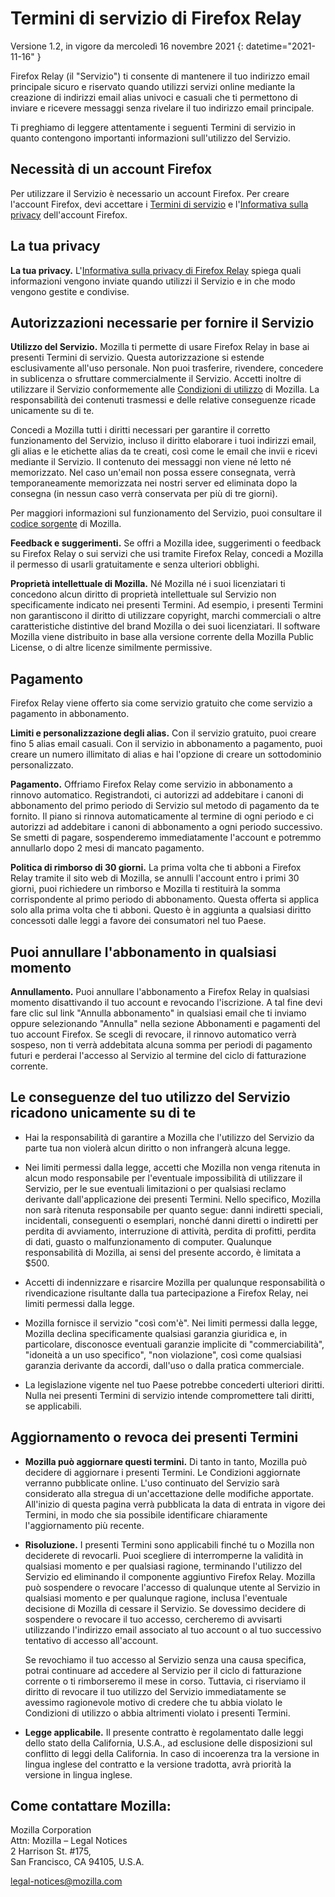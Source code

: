 # Termini di servizio di Firefox Relay

Versione 1.2, in vigore da mercoledì 16 novembre 2021
{: datetime="2021-11-16" }

Firefox Relay (il "Servizio") ti consente di mantenere il tuo indirizzo email principale sicuro e riservato quando utilizzi servizi online mediante la creazione di indirizzi email alias univoci e casuali che ti permettono di inviare e ricevere messaggi senza rivelare il tuo indirizzo email principale.

Ti preghiamo di leggere attentamente i seguenti Termini di servizio in quanto contengono importanti informazioni sull'utilizzo del Servizio.

## Necessità di un account Firefox

Per utilizzare il Servizio è necessario un account Firefox. Per creare l'account Firefox, devi accettare i [Termini di servizio](https://www.mozilla.org/about/legal/terms/services/) e l'[Informativa sulla privacy](https://www.mozilla.org/privacy/firefox/) dell'account Firefox.

## La tua privacy

__La tua privacy.__ L'[Informativa sulla privacy di Firefox Relay](https://www.mozilla.org/privacy/firefox-relay/) spiega quali informazioni vengono inviate quando utilizzi il Servizio e in che modo vengono gestite e condivise.

## Autorizzazioni necessarie per fornire il Servizio

__Utilizzo del Servizio.__ Mozilla ti permette di usare Firefox Relay in base ai presenti Termini di servizio. Questa autorizzazione si estende esclusivamente all'uso personale. Non puoi trasferire, rivendere, concedere in sublicenza o sfruttare commercialmente il Servizio. Accetti inoltre di utilizzare il Servizio conformemente alle [Condizioni di utilizzo](https://www.mozilla.org/about/legal/acceptable-use/) di Mozilla. La responsabilità dei contenuti trasmessi e delle relative conseguenze ricade unicamente su di te.

Concedi a Mozilla tutti i diritti necessari per garantire il corretto funzionamento del Servizio, incluso il diritto elaborare i tuoi indirizzi email, gli alias e le etichette alias da te creati, così come le email che invii e ricevi mediante il Servizio. Il contenuto dei messaggi non viene né letto né memorizzato. Nel caso un'email non possa essere consegnata, verrà temporaneamente memorizzata nei nostri server ed eliminata dopo la consegna (in nessun caso verrà conservata per più di tre giorni).

Per maggiori informazioni sul funzionamento del Servizio, puoi consultare il [codice sorgente](https://github.com/mozilla/fx-private-relay) di Mozilla.

__Feedback e suggerimenti.__ Se offri a Mozilla idee, suggerimenti o feedback su Firefox Relay o sui servizi che usi tramite Firefox Relay, concedi a Mozilla il permesso di usarli gratuitamente e senza ulteriori obblighi.

__Proprietà intellettuale di Mozilla.__ Né Mozilla né i suoi licenziatari ti concedono alcun diritto di proprietà intellettuale sul Servizio non specificamente indicato nei presenti Termini. Ad esempio, i presenti Termini non garantiscono il diritto di utilizzare copyright, marchi commerciali o altre caratteristiche distintive del brand Mozilla o dei suoi licenziatari. Il software Mozilla viene distribuito in base alla versione corrente della Mozilla Public License, o di altre licenze similmente permissive.

## Pagamento

Firefox Relay viene offerto sia come servizio gratuito che come servizio a pagamento in abbonamento.

__Limiti e personalizzazione degli alias.__ Con il servizio gratuito, puoi creare fino 5 alias email casuali. Con il servizio in abbonamento a pagamento, puoi creare un numero illimitato di alias e hai l'opzione di creare un sottodominio personalizzato.

__Pagamento.__ Offriamo Firefox Relay come servizio in abbonamento a rinnovo automatico. Registrandoti, ci autorizzi ad addebitare i canoni di abbonamento del primo periodo di Servizio sul metodo di pagamento da te fornito. Il piano si rinnova automaticamente al termine di ogni periodo e ci autorizzi ad addebitare i canoni di abbonamento a ogni periodo successivo. Se smetti di pagare, sospenderemo immediatamente l'account e potremmo annullarlo dopo 2 mesi di mancato pagamento.

__Politica di rimborso di 30 giorni.__ La prima volta che ti abboni a Firefox Relay tramite il sito web di Mozilla, se annulli l'account entro i primi 30 giorni, puoi richiedere un rimborso e Mozilla ti restituirà la somma corrispondente al primo periodo di abbonamento. Questa offerta si applica solo alla prima volta che ti abboni. Questo è in aggiunta a qualsiasi diritto concessoti dalle leggi a favore dei consumatori nel tuo Paese.

## Puoi annullare l'abbonamento in qualsiasi momento

__Annullamento.__ Puoi annullare l'abbonamento a Firefox Relay in qualsiasi momento disattivando il tuo account e revocando l'iscrizione. A tal fine devi fare clic sul link "Annulla abbonamento" in qualsiasi email che ti inviamo oppure selezionando "Annulla" nella sezione Abbonamenti e pagamenti del tuo account Firefox. Se scegli di revocare, il rinnovo automatico verrà sospeso, non ti verrà addebitata alcuna somma per periodi di pagamento futuri e perderai l'accesso al Servizio al termine del ciclo di fatturazione corrente.

## Le conseguenze del tuo utilizzo del Servizio ricadono unicamente su di te

* Hai la responsabilità di garantire a Mozilla che l'utilizzo del Servizio da parte tua non violerà alcun diritto o non infrangerà alcuna legge.

* Nei limiti permessi dalla legge, accetti che Mozilla non venga ritenuta in alcun modo responsabile per l'eventuale impossibilità di utilizzare il Servizio, per le sue eventuali limitazioni o per qualsiasi reclamo derivante dall'applicazione dei presenti Termini. Nello specifico, Mozilla non sarà ritenuta responsabile per quanto segue: danni indiretti speciali, incidentali, conseguenti o esemplari, nonché danni diretti o indiretti per perdita di avviamento, interruzione di attività, perdita di profitti, perdita di dati, guasto o malfunzionamento di computer. Qualunque responsabilità di Mozilla, ai sensi del presente accordo, è limitata a $500.

* Accetti di indennizzare e risarcire Mozilla per qualunque responsabilità o rivendicazione risultante dalla tua partecipazione a Firefox Relay, nei limiti permessi dalla legge.

* Mozilla fornisce il servizio "così com'è". Nei limiti permessi dalla legge, Mozilla declina specificamente qualsiasi garanzia giuridica e, in particolare, disconosce eventuali garanzie implicite di "commerciabilità", "idoneità a un uso specifico", "non violazione", così come qualsiasi garanzia derivante da accordi, dall'uso o dalla pratica commerciale.

* La legislazione vigente nel tuo Paese potrebbe concederti ulteriori diritti. Nulla nei presenti Termini di servizio intende compromettere tali diritti, se applicabili.

## Aggiornamento o revoca dei presenti Termini

* __Mozilla può aggiornare questi termini.__ Di tanto in tanto, Mozilla può decidere di aggiornare i presenti Termini. Le Condizioni aggiornate verranno pubblicate online. L'uso continuato del Servizio sarà considerato alla stregua di un'accettazione delle modifiche apportate. All'inizio di questa pagina verrà pubblicata la data di entrata in vigore dei Termini, in modo che sia possibile identificare chiaramente l'aggiornamento più recente.

* __Risoluzione.__ I presenti Termini sono applicabili finché tu o Mozilla non deciderete di revocarli. Puoi scegliere di interromperne la validità in qualsiasi momento e per qualsiasi ragione, terminando l'utilizzo del Servizio ed eliminando il componente aggiuntivo Firefox Relay. Mozilla può sospendere o revocare l'accesso di qualunque utente al Servizio in qualsiasi momento e per qualunque ragione, inclusa l'eventuale decisione di Mozilla di cessare il Servizio. Se dovessimo decidere di sospendere o revocare il tuo accesso, cercheremo di avvisarti utilizzando l'indirizzo email associato al tuo account o al tuo successivo tentativo di accesso all'account.

  Se revochiamo il tuo accesso al Servizio senza una causa specifica, potrai continuare ad accedere al Servizio per il ciclo di fatturazione corrente o ti rimborseremo il mese in corso. Tuttavia, ci riserviamo il diritto di revocare il tuo utilizzo del Servizio immediatamente se avessimo ragionevole motivo di credere che tu abbia violato le Condizioni di utilizzo o abbia altrimenti violato i presenti Termini.

* __Legge applicabile.__ Il presente contratto è regolamentato dalle leggi dello stato della California, U.S.A., ad esclusione delle disposizioni sul conflitto di leggi della California. In caso di incoerenza tra la versione in lingua inglese del contratto e la versione tradotta, avrà priorità la versione in lingua inglese.


## Come contattare Mozilla:

Mozilla Corporation  
Attn: Mozilla – Legal Notices  
2 Harrison St. #175,  
San Francisco, CA 94105, U.S.A.  

legal-notices@mozilla.com
